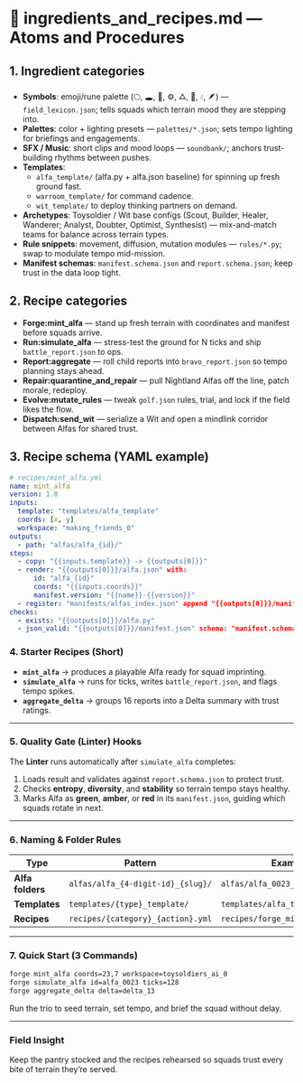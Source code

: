# 🧪 ingredients_and_recipes.md — Atoms and Procedures

## 1. Ingredient categories

- **Symbols**: emoji/rune palette (🌕, 🕳️, 🌿, ⚙️, 🜛, 🔺, 💧, 🪶) — `field_lexicon.json`; tells squads which terrain mood they are stepping into.
- **Palettes**: color + lighting presets — `palettes/*.json`; sets tempo lighting for briefings and engagements.
- **SFX / Music**: short clips and mood loops — `soundbank/`; anchors trust-building rhythms between pushes.
- **Templates**:
  - `alfa_template/` (alfa.py + alfa.json baseline) for spinning up fresh ground fast.
  - `warroom_template/` for command cadence.
  - `wit_template/` to deploy thinking partners on demand.
- **Archetypes**: Toysoldier / Wit base configs (Scout, Builder, Healer, Wanderer; Analyst, Doubter, Optimist, Synthesist) — mix-and-match teams for balance across terrain types.
- **Rule snippets**: movement, diffusion, mutation modules — `rules/*.py`; swap to modulate tempo mid-mission.
- **Manifest schemas**: `manifest.schema.json` and `report.schema.json`; keep trust in the data loop tight.

## 2. Recipe categories

- **Forge:mint_alfa** — stand up fresh terrain with coordinates and manifest before squads arrive.
- **Run:simulate_alfa** — stress-test the ground for N ticks and ship `battle_report.json` to ops.
- **Report:aggregate** — roll child reports into `bravo_report.json` so tempo planning stays ahead.
- **Repair:quarantine_and_repair** — pull Nightland Alfas off the line, patch morale, redeploy.
- **Evolve:mutate_rules** — tweak `golf.json` rules, trial, and lock if the field likes the flow.
- **Dispatch:send_wit** — serialize a Wit and open a mindlink corridor between Alfas for shared trust.

## 3. Recipe schema (YAML example)

```yaml
# recipes/mint_alfa.yml
name: mint_alfa
version: 1.0
inputs:
  template: "templates/alfa_template"
  coords: [x, y]
  workspace: "making_friends_0"
outputs:
  - path: "alfas/alfa_{id}/"
steps:
  - copy: "{{inputs.template}} -> {{outputs[0]}}"
  - render: "{{outputs[0]}}/alfa.json" with:
      id: "alfa_{id}"
      coords: "{{inputs.coords}}"
      manifest.version: "{{name}}-{{version}}"
  - register: "manifests/alfas_index.json" append "{{outputs[0]}}/manifest.json"
checks:
  - exists: "{{outputs[0]}}/alfa.py"
  - json_valid: "{{outputs[0]}}/manifest.json" schema: "manifest.schema.json"
```

### 4. Starter Recipes (Short)

- **`mint_alfa`** → produces a playable Alfa ready for squad imprinting.  
- **`simulate_alfa`** → runs for ticks, writes `battle_report.json`, and flags tempo spikes.  
- **`aggregate_delta`** → groups 16 reports into a Delta summary with trust ratings.  

---

### 5. Quality Gate (Linter) Hooks

The **Linter** runs automatically after `simulate_alfa` completes:

1. Loads result and validates against `report.schema.json` to protect trust.  
2. Checks **entropy**, **diversity**, and **stability** so terrain tempo stays healthy.  
3. Marks Alfa as **green**, **amber**, or **red** in its `manifest.json`, guiding which squads rotate in next.  

---

### 6. Naming & Folder Rules

| Type | Pattern  | Example |
|------|----------|---------|
| **Alfa folders** | `alfas/alfa_{4-digit-id}_{slug}/` | `alfas/alfa_0023_mind_of_valor/` |
| **Templates** | `templates/{type}_template/` | `templates/alfa_template/` |
| **Recipes** | `recipes/{category}_{action}.yml` | `recipes/forge_mint_alfa.yml` |

---

### 7. Quick Start (3 Commands)

```bash
forge mint_alfa coords=23,7 workspace=toysoldiers_ai_0
forge simulate_alfa id=alfa_0023 ticks=128
forge aggregate_delta delta=delta_13
```

Run the trio to seed terrain, set tempo, and brief the squad without delay.

---

### Field Insight

Keep the pantry stocked and the recipes rehearsed so squads trust every bite of terrain they’re served.
